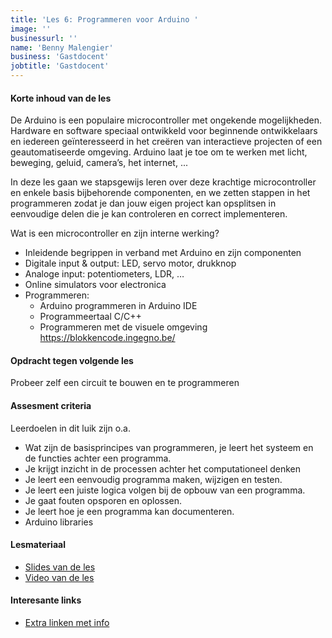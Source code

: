 ```yaml
---
title: 'Les 6: Programmeren voor Arduino '
image: ''
businessurl: ''
name: 'Benny Malengier'
business: 'Gastdocent'
jobtitle: 'Gastdocent'
---
```

> 
#### Korte inhoud van de les
De Arduino is een populaire microcontroller met ongekende mogelijkheden. Hardware en software speciaal ontwikkeld voor beginnende ontwikkelaars en iedereen geïnteresseerd in het creëren van interactieve projecten of een geautomatiseerde omgeving. Arduino laat je toe om te werken met licht, beweging, geluid, camera’s, het internet, ... 

In deze les gaan we stapsgewijs leren over deze krachtige microcontroller en enkele basis bijbehorende componenten, en we zetten stappen in het programmeren zodat je dan jouw eigen project kan opsplitsen in eenvoudige delen die je kan controleren en correct implementeren.

Wat is een microcontroller en zijn interne werking?
- Inleidende begrippen in verband met Arduino en zijn componenten
- Digitale input & output: LED, servo motor, drukknop
- Analoge input: potentiometers, LDR, …
- Online simulators voor electronica
- Programmeren: 
    - Arduino programmeren in Arduino IDE
    - Programmeertaal C/C++ 
    - Programmeren met de visuele omgeving https://blokkencode.ingegno.be/


#### Opdracht tegen volgende les
Probeer zelf een circuit te bouwen en te programmeren

#### Assesment criteria
Leerdoelen in dit luik zijn o.a. 
- Wat zijn de basisprincipes van programmeren, je leert het systeem en de functies achter een programma.
- Je krijgt inzicht in de processen achter het computationeel denken
- Je leert een eenvoudig programma maken, wijzigen en testen.
- Je leert een juiste logica volgen bij de opbouw van een programma.
- Je gaat fouten opsporen en oplossen.
- Je leert hoe je een programma kan documenteren.
- Arduino libraries

#### Lesmateriaal
- [Slides van de les](https://docs.google.com/presentation/d/1zYx737t4vMhnM_muppOEAxIqCsfH3cSezR0UuKX4VDY/edit?usp=sharing)
- [Video van de les](https://www.youtube.com/watch?v=FAt1GpBaGG4&list=PL0O-QGaZVUNqtiBx38yR6FxbQUYL_ipzJ&index=4&t=0s) 


#### Interesante links 
- [Extra linken met info](https://docs.google.com/document/d/1SziPOwcs6eyHoD8xQqev3XAeu9lv2lJ2GBzCk7QCwng/edit?usp=sharing)